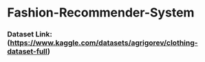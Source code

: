 # Fashion-Recommender-System

### Dataset Link: (https://www.kaggle.com/datasets/agrigorev/clothing-dataset-full)
